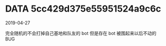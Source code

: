 DATA 5cc429d375e55951524a9c6c
==============================

2019-04-27

完全随机的不会打掉自己基地和队友的 bot
但是存在 bot 被围起来以后不动的 BUG

